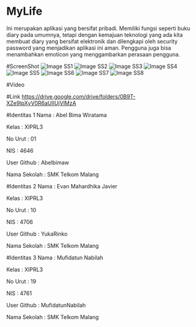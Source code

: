 # MyLife
Ini merupakan aplikasi yang bersifat pribadi. Memiliki fungsi seperti buku diary pada umumnya, tetapi dengan kemajuan teknologi yang ada kita membuat diary yang bersifat elektronik dan dilengkapi oleh security password yang menjadikan aplikasi ini aman. Pengguna juga bisa menambahkan emoticon yang menggambarkan perasaan pengguna.

#ScreenShot
![Image SS1](https://github.com/Abelbimaw/MyLife/blob/master/Screenshot_20161203-184819.jpg)
![Image SS2](https://github.com/Abelbimaw/MyLife/blob/master/Screenshot_20161203-184831.jpg)
![Image SS3](https://github.com/Abelbimaw/MyLife/blob/master/Screenshot_20161203-184836.jpg)
![Image SS4](https://github.com/Abelbimaw/MyLife/blob/master/Screenshot_20161203-184851.jpg)
![Image SS5](https://github.com/Abelbimaw/MyLife/blob/master/Screenshot_20161203-184854.jpg)
![Image SS6](https://github.com/Abelbimaw/MyLife/blob/master/Screenshot_20161203-184857.jpg)
![Image SS7](https://github.com/Abelbimaw/MyLife/blob/master/Screenshot_20161203-184909.jpg)
![Image SS8](https://github.com/Abelbimaw/MyLife/blob/master/Screenshot_20161203-184917.jpg)

#Video

#Link
https://drive.google.com/drive/folders/0B9T-XZe9lpXyV0R6aUlIUjVlMzA

#Identitas 1
Nama          : Abel Bima Wiratama

Kelas         : XIPRL3

No Urut       : 01

NIS           : 4646

User Github   : Abelbimaw

Nama Sekolah  : SMK Telkom Malang


#Identitas 2
Nama          : Evan Mahardhika Javier

Kelas         : XIPRL3

No Urut       : 10

NIS           : 4706

User Github   : YukaRinko

Nama Sekolah  : SMK Telkom Malang


#Identitas 3
Nama          : Mufidatun Nabilah

Kelas         : XIPRL3

No Urut       : 19

NIS           : 4761

User Github   : MufidatunNabilah

Nama Sekolah  : SMK Telkom Malang
